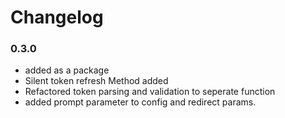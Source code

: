 # Changelog

### 0.3.0

* added as a package
* Silent token refresh Method added
* Refactored token parsing and validation to seperate function
* added prompt parameter to config and redirect params.
